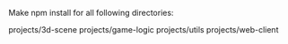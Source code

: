 Make npm install for all following directories:

projects/3d-scene
projects/game-logic
projects/utils
projects/web-client